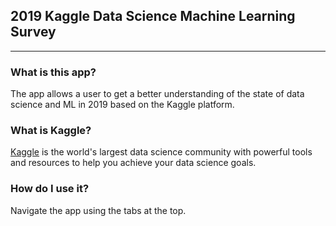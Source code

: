 ## 2019 Kaggle Data Science Machine Learning Survey
***

### What is this app?

The app allows a user to get a better understanding of the state of data science and ML in 2019 based on the Kaggle platform. 

### What is Kaggle?

[Kaggle](http://Kaggle.com) is the world's largest data science community with powerful tools and resources to help you achieve your data science goals.   

### How do I use it?

Navigate the app using the tabs at the top.


